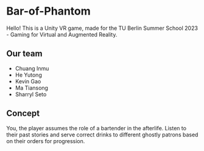 # Bar-of-Phantom

Hello! This is a Unity VR game, made for the TU Berlin Summer School 2023 - Gaming for Virtual and Augmented Reality.

## Our team
- Chuang Inmu
- He Yutong
- Kevin Gao
- Ma Tiansong
- Sharryl Seto

## Concept
You, the player assumes the role of a bartender in the afterlife.
Listen to their past stories and serve correct drinks to different ghostly patrons based on their orders for progression.


